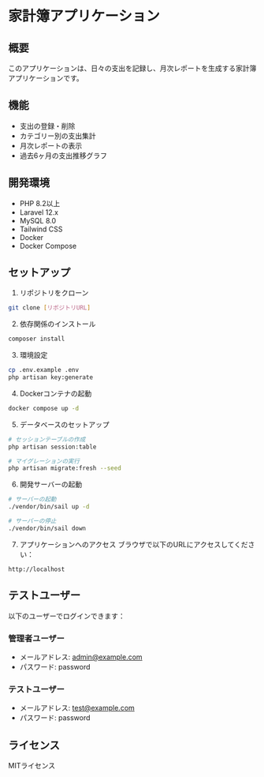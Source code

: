# 家計簿アプリケーション

## 概要
このアプリケーションは、日々の支出を記録し、月次レポートを生成する家計簿アプリケーションです。

## 機能
- 支出の登録・削除
- カテゴリー別の支出集計
- 月次レポートの表示
- 過去6ヶ月の支出推移グラフ

## 開発環境
- PHP 8.2以上
- Laravel 12.x
- MySQL 8.0
- Tailwind CSS
- Docker
- Docker Compose

## セットアップ
1. リポジトリをクローン
```bash
git clone [リポジトリURL]
```

2. 依存関係のインストール
```bash
composer install
```

3. 環境設定
```bash
cp .env.example .env
php artisan key:generate
```

4. Dockerコンテナの起動
```bash
docker compose up -d
```

5. データベースのセットアップ
```bash
# セッションテーブルの作成
php artisan session:table

# マイグレーションの実行
php artisan migrate:fresh --seed
```

6. 開発サーバーの起動
```bash
# サーバーの起動
./vendor/bin/sail up -d

# サーバーの停止
./vendor/bin/sail down
```

7. アプリケーションへのアクセス
ブラウザで以下のURLにアクセスしてください：
```
http://localhost
```

## テストユーザー
以下のユーザーでログインできます：

### 管理者ユーザー
- メールアドレス: admin@example.com
- パスワード: password

### テストユーザー
- メールアドレス: test@example.com
- パスワード: password

## ライセンス
MITライセンス
